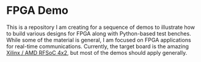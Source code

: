 # FPGA Demo
This is a repository I am creating for a sequence of demos to illustrate how to build various designs for FPGA along with Python-based test benches.  While some of the material is general, I am focused on FPGA applications for real-time communications. Currently, the target board is the amazing [Xilinx / AMD RFSoC 4x2](https://www.amd.com/en/corporate/university-program/aup-boards/rfsoc4x2.html), but most of the demos should apply generally.

